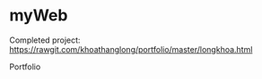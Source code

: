 # myWeb

Completed project: https://rawgit.com/khoathanglong/portfolio/master/longkhoa.html

Portfolio

